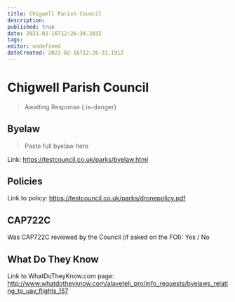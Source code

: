 ```yaml
---
title: Chigwell Parish Council
description: 
published: true
date: 2021-02-16T12:26:34.203Z
tags: 
editor: undefined
dateCreated: 2021-02-16T12:26:31.191Z
---
```


# Chigwell Parish Council
>  Awaiting Response
> {.is-danger}

## Byelaw
> Paste full byelaw here

Link:
https://testcouncil.co.uk/parks/byelaw.html

## Policies
Link to policy:
https://testcouncil.co.uk/parks/dronepolicy.pdf

## CAP722C

Was CAP722C reviewed by the Council (if asked on the FOI): Yes / No

## What Do They Know

Link to WhatDoTheyKnow.com page:
http://www.whatdotheyknow.com/alaveteli_pro/info_requests/byelaws_relating_to_uav_flights_157

